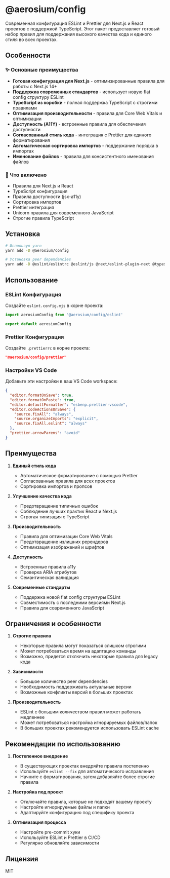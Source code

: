 # @aerosium/config

Современная конфигурация ESLint и Prettier для Next.js и React проектов с поддержкой TypeScript. Этот пакет предоставляет готовый набор правил для поддержания высокого качества кода и единого стиля во всех проектах.

## Особенности

### ✨ Основные преимущества

- **Готовая конфигурация для Next.js** - оптимизированные правила для работы с Next.js 14+
- **Поддержка современных стандартов** - использует новую flat config структуру ESLint
- **TypeScript из коробки** - полная поддержка TypeScript с строгими правилами
- **Оптимизация производительности** - правила для Core Web Vitals и оптимизации
- **Доступность (A11Y)** - встроенные правила для обеспечения доступности
- **Согласованный стиль кода** - интеграция с Prettier для единого форматирования
- **Автоматическая сортировка импортов** - поддержание порядка в импортах
- **Именование файлов** - правила для консистентного именования файлов

### 🎯 Что включено

- Правила для Next.js и React
- TypeScript конфигурация
- Правила доступности (jsx-a11y)
- Сортировка импортов
- Prettier интеграция
- Unicorn правила для современного JavaScript
- Строгие правила TypeScript

## Установка

```bash
# Используя yarn
yarn add -D @aerosium/config

# Установка peer dependencies
yarn add -D @eslint/eslintrc @eslint/js @next/eslint-plugin-next @typescript-eslint/eslint-plugin @typescript-eslint/parser eslint eslint-plugin-import eslint-plugin-jsx-a11y eslint-plugin-react eslint-plugin-react-hooks eslint-plugin-unicorn prettier typescript
```

## Использование

### ESLint Конфигурация

Создайте `eslint.config.mjs` в корне проекта:

```javascript
import aerosiumConfig from '@aerosium/config/eslint'

export default aerosiumConfig
```

### Prettier Конфигурация

Создайте `.prettierrc` в корне проекта:

```json
"@aerosium/config/prettier"
```

### Настройки VS Code

Добавьте эти настройки в ваш VS Code workspace:

```json
{
  "editor.formatOnSave": true,
  "editor.formatOnPaste": true,
  "editor.defaultFormatter": "esbenp.prettier-vscode",
  "editor.codeActionsOnSave": {
    "source.fixAll": "always",
    "source.organizeImports": "explicit",
    "source.fixAll.eslint": "always"
  },
  "prettier.arrowParens": "avoid"
}
```

## Преимущества

1. **Единый стиль кода**
   - Автоматическое форматирование с помощью Prettier
   - Согласованные правила для всех проектов
   - Сортировка импортов и пропсов

2. **Улучшение качества кода**
   - Предотвращение типичных ошибок
   - Соблюдение лучших практик React и Next.js
   - Строгая типизация с TypeScript

3. **Производительность**
   - Правила для оптимизации Core Web Vitals
   - Предотвращение излишних ререндеров
   - Оптимизация изображений и шрифтов

4. **Доступность**
   - Встроенные правила a11y
   - Проверка ARIA атрибутов
   - Семантическая валидация

5. **Современные стандарты**
   - Поддержка новой flat config структуры ESLint
   - Совместимость с последними версиями Next.js
   - Правила для современного JavaScript

## Ограничения и особенности

1. **Строгие правила**
   - Некоторые правила могут показаться слишком строгими
   - Может потребоваться время на адаптацию команды
   - Возможно, придется отключить некоторые правила для legacy кода

2. **Зависимости**
   - Большое количество peer dependencies
   - Необходимость поддерживать актуальные версии
   - Возможные конфликты версий в больших проектах

3. **Производительность**
   - ESLint с большим количеством правил может работать медленнее
   - Может потребоваться настройка игнорируемых файлов/папок
   - В больших проектах рекомендуется использовать ESLint cache

## Рекомендации по использованию

1. **Постепенное внедрение**
   - В существующих проектах внедряйте правила постепенно
   - Используйте `eslint --fix` для автоматического исправления
   - Начните с форматирования, затем добавляйте более строгие правила

2. **Настройка под проект**
   - Отключайте правила, которые не подходят вашему проекту
   - Настройте игнорируемые файлы и папки
   - Адаптируйте конфигурацию под специфику проекта

3. **Оптимизация процесса**
   - Настройте pre-commit хуки
   - Используйте ESLint и Prettier в CI/CD
   - Регулярно обновляйте зависимости

## Лицензия

MIT
